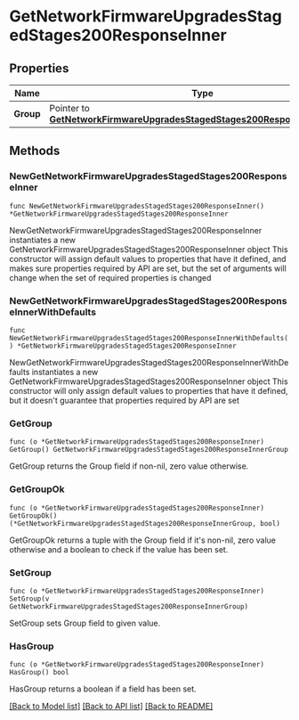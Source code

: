 # GetNetworkFirmwareUpgradesStagedStages200ResponseInner

## Properties

Name | Type | Description | Notes
------------ | ------------- | ------------- | -------------
**Group** | Pointer to [**GetNetworkFirmwareUpgradesStagedStages200ResponseInnerGroup**](GetNetworkFirmwareUpgradesStagedStages200ResponseInnerGroup.md) |  | [optional] 

## Methods

### NewGetNetworkFirmwareUpgradesStagedStages200ResponseInner

`func NewGetNetworkFirmwareUpgradesStagedStages200ResponseInner() *GetNetworkFirmwareUpgradesStagedStages200ResponseInner`

NewGetNetworkFirmwareUpgradesStagedStages200ResponseInner instantiates a new GetNetworkFirmwareUpgradesStagedStages200ResponseInner object
This constructor will assign default values to properties that have it defined,
and makes sure properties required by API are set, but the set of arguments
will change when the set of required properties is changed

### NewGetNetworkFirmwareUpgradesStagedStages200ResponseInnerWithDefaults

`func NewGetNetworkFirmwareUpgradesStagedStages200ResponseInnerWithDefaults() *GetNetworkFirmwareUpgradesStagedStages200ResponseInner`

NewGetNetworkFirmwareUpgradesStagedStages200ResponseInnerWithDefaults instantiates a new GetNetworkFirmwareUpgradesStagedStages200ResponseInner object
This constructor will only assign default values to properties that have it defined,
but it doesn't guarantee that properties required by API are set

### GetGroup

`func (o *GetNetworkFirmwareUpgradesStagedStages200ResponseInner) GetGroup() GetNetworkFirmwareUpgradesStagedStages200ResponseInnerGroup`

GetGroup returns the Group field if non-nil, zero value otherwise.

### GetGroupOk

`func (o *GetNetworkFirmwareUpgradesStagedStages200ResponseInner) GetGroupOk() (*GetNetworkFirmwareUpgradesStagedStages200ResponseInnerGroup, bool)`

GetGroupOk returns a tuple with the Group field if it's non-nil, zero value otherwise
and a boolean to check if the value has been set.

### SetGroup

`func (o *GetNetworkFirmwareUpgradesStagedStages200ResponseInner) SetGroup(v GetNetworkFirmwareUpgradesStagedStages200ResponseInnerGroup)`

SetGroup sets Group field to given value.

### HasGroup

`func (o *GetNetworkFirmwareUpgradesStagedStages200ResponseInner) HasGroup() bool`

HasGroup returns a boolean if a field has been set.


[[Back to Model list]](../README.md#documentation-for-models) [[Back to API list]](../README.md#documentation-for-api-endpoints) [[Back to README]](../README.md)



